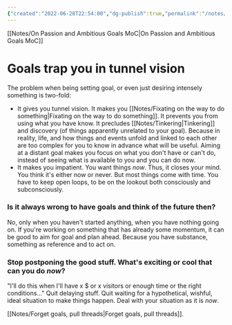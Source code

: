 ```yaml
---
{"created":"2022-06-28T22:54:00","dg-publish":true,"permalink":"/notes/goals-trap-you-in-tunnel-vision/","dgPassFrontmatter":true,"updated":"2025-01-19T22:21:09.648+01:00"}
---
```


[[Notes/On Passion and Ambitious Goals MoC\|On Passion and Ambitious Goals MoC]]

# Goals trap you in tunnel vision
The problem when being setting goal, or even just desiring intensely something is two-fold:
- It gives you tunnel vision. It makes you [[Notes/Fixating on the way to do something\|Fixating on the way to do something]]. It prevents you from using what you have know. It precludes [[Notes/Tinkering\|Tinkering]] and discovery (of things apparently unrelated to your goal). Because in reality, life, and how things and events unfold and linked to each other are too complex for you to know in advance what will be useful. Aiming at a distant goal makes you focus on what you don't have or can't do, instead of seeing what is available to you and you can do now.
- It makes you impatient. You want things _now_. Thus, it closes your mind. You think it's either now or never. But most things come with time. You have to keep open loops, to be on the lookout both consciously and subconsciously.
### Is it always wrong to have goals and think of the future then?
No, only when you haven't started anything, when you have nothing going on. If you're working on something that has already some momentum, it can be good to aim for goal and plan ahead. Because you have substance, something as reference and to act on.
### Stop postponing the good stuff. What's exciting or cool that can you do _now_?
"I'll do this when I'll have x $ or x visitors or enough time or the right conditions..." Quit delaying stuff. Quit waiting for a hypothetical, wishful, ideal situation to make things happen. Deal with your situation as it is *now*.

[[Notes/Forget goals, pull threads\|Forget goals, pull threads]].